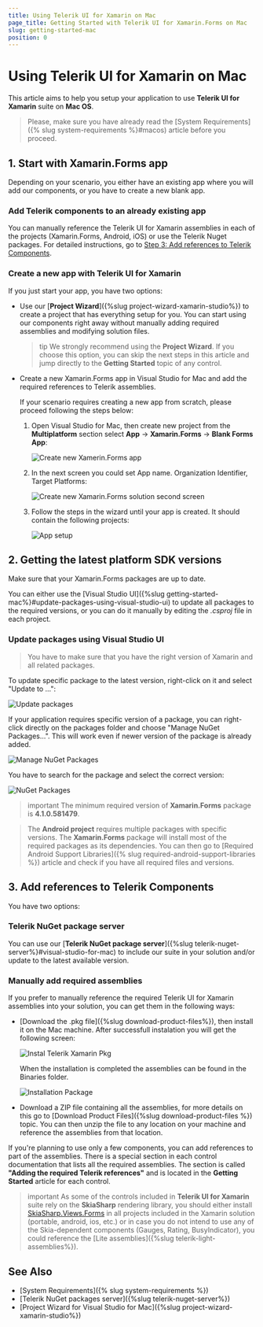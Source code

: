 ```yaml
---
title: Using Telerik UI for Xamarin on Mac
page_title: Getting Started with Telerik UI for Xamarin.Forms on Mac
slug: getting-started-mac
position: 0
---
```


# Using Telerik UI for Xamarin on Mac

This article aims to help you setup your application to use **Telerik UI for Xamarin** suite on **Mac OS**.

>Please, make sure you have already read the [System Requirements]({% slug system-requirements %}#macos) article before you proceed.
 
## 1. Start with Xamarin.Forms app

Depending on your scenario, you either have an existing app where you will add our components, or you have to create a new blank app.

### Add Telerik components to an already existing app

You can manually reference the Telerik UI for Xamarin assemblies in each of the projects (Xamarin.Forms, Android, iOS) or use the Telerik Nuget packages. For detailed instructions, go to [Step 3: Add references to Telerik Components](#3-add-references-to-telerik-components).

### Create a new app with Telerik UI for Xamarin

If you just start your app, you have two options:

- Use our [**Project Wizard**]({%slug project-wizard-xamarin-studio%}) to create a project that has everything setup for you. You can start using our components right away without manually adding required assemblies and modifying solution files.

	>tip We strongly recommend using the **Project Wizard**. If you choose this option, you can skip the next steps in this article and jump directly to the **Getting Started** topic of any control.
	
- Create a new Xamarin.Forms app in Visual Studio for Mac and add the required references to Telerik assemblies.

	If your scenario requires creating a new app from scratch, please proceed following the steps below:
	
	1. Open Visual Studio for Mac, then create new project from the **Multiplatform**  section select **App** -> **Xamarin.Forms** -> **Blank Forms App**:
	
		![Create new Xamerin.Forms app](images/vs-mac-new-xf-app.png)

	1. In the next screen you could set App name. Organization Identifier, Target Platforms:

		![Create new Xamarin.Forms solution second screen](images/vs-mac-new-xf-app-setup.png)

	1. Follow the steps in the wizard until your app is created. It should contain the following projects:

		![App setup](images/vs-mac-xf-app.png)

## 2. Getting the latest platform SDK versions

Make sure that your Xamarin.Forms packages are up to date.

You can either use the [Visual Studio UI]({%slug getting-started-mac%}#update-packages-using-visual-studio-ui) to update all packages to the required versions, or you can do it manually by editing the *.csproj* file in each project.

### Update packages using Visual Studio UI

>You have to make sure that you have the right version of Xamarin and all related packages.

To update specific package to the latest version, right-click on it and select "Update to ...":
 
 ![Update packages](images/update-xf-package.png)

If your application requires specific version of a package, you can right-click directly on the packages folder and choose "Manage NuGet Packages...". This will work even if newer version of the package is already added.

![Manage NuGet Packages](images/manage-nuget-packages.png)

You have to search for the package and select the correct version:

![NuGet Packages](images/nuget-packages.png)

>important The minimum required version of **Xamarin.Forms** package is **4.1.0.581479**.

>The **Android project** requires multiple packages with specific versions. The **Xamarin.Forms** package will install most of the required packages as its dependencies. You can then go to [Required Android Support Libraries]({% slug required-android-support-libraries %}) article and check if you have all required files and versions.

## 3. Add references to Telerik Components

You have two options: 

### Telerik NuGet package server

You can use our [**Telerik NuGet package server**]({%slug telerik-nuget-server%}#visual-studio-for-mac) to include our suite in your solution and/or update to the latest available version.

### Manually add required assemblies

If you prefer to manually reference the required Telerik UI for Xamarin assemblies into your solution, you can get them in the following ways:

* [Download the .pkg file]({%slug download-product-files%}), then install it on the Mac machine. After successfull instalation you will get the following screen:

	![Instal Telerik Xamarin Pkg](images/install-telerik-xamarin-pkg.png)
	
	When the installation is completed the assemblies can be found in the Binaries folder.   
	
	![Installation Package](images/installation-telerik-xamarin-package.png)
	
* Download a ZIP file containing all the assemblies, for more details on this go to [Download Product Files]({%slug download-product-files %}) topic. You can then unzip the file to any location on your machine and reference the assemblies from that location.

If you're planning to use only a few components, you can add references to part of the assemblies. There is a special section in each control documentation that lists all the required assemblies. The section is called **"Adding the required Telerik references"** and is located in the **Getting Started** article for each control.

>important As some of the controls included in **Telerik UI for Xamarin** suite rely on the **SkiaSharp** rendering library, you should either install [SkiaSharp.Views.Forms](https://www.nuget.org/packages/SkiaSharp.Views.Forms/1.59.0) in all projects included in the Xamarin solution (portable, android, ios, etc.) or in case you do not intend to use any of the Skia-dependent components (Gauges, Rating, BusyIndicator), you could reference the [Lite assemblies]({%slug telerik-light-assemblies%}).

## See Also

- [System Requirements]({% slug system-requirements %})
- [Telerik NuGet packages server]({%slug telerik-nuget-server%})
- [Project Wizard for Visual Studio for Mac]({%slug project-wizard-xamarin-studio%})

